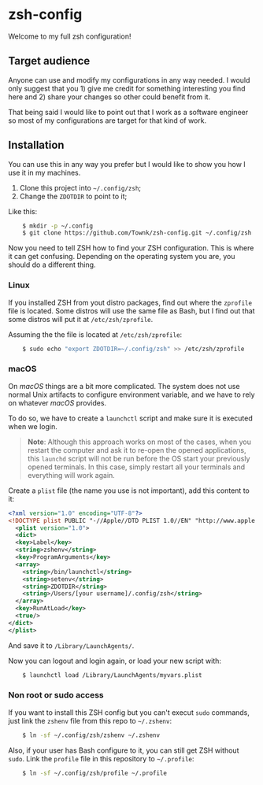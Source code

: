# zsh-config

Welcome to my full zsh configuration!

## Target audience

Anyone can use and modify my configurations in any way needed. I would only
suggest that you 1) give me credit for something interesting you find here and
2) share your changes so other could benefit from it.

That being said I would like to point out that I work as a software engineer so
most of my configurations are target for that kind of work.

## Installation

You can use this in any way you prefer but I would like to show you how I use
it in my machines.

1. Clone this project into `~/.config/zsh`;
2. Change the `ZDOTDIR` to point to it;

Like this:

```sh
    $ mkdir -p ~/.config
    $ git clone https://github.com/Townk/zsh-config.git ~/.config/zsh
```

Now you need to tell ZSH how to find your ZSH configuration. This is where it
can get confusing. Depending on the operating system you are, you should do a
different thing.

### Linux

If you installed ZSH from yout distro packages, find out where the `zprofile`
file is located. Some distros will use the same file as Bash, but I find out
that some distros will put it at `/etc/zsh/zprofile`.

Assuming the the file is located at `/etc/zsh/zprofile`:

``` sh
    $ sudo echo "export ZDOTDIR=~/.config/zsh" >> /etc/zsh/zprofile
```

### macOS

On _macOS_ things are a bit more complicated. The system does not use normal
Unix artifacts to configure environment variable, and we have to rely on
whatever _macOS_ provides.

To do so, we have to create a `launchctl` script and make sure it is executed when
we login.

> **Note**: Although this approach works on most of the cases, when you restart
> the computer and ask it to re-open the opened applications, this `launchd`
> script will not be run before the OS start your previously opened terminals.
> In this case, simply restart all your terminals and  everything will work 
> again.

Create a `plist` file (the name you use is not important), add this content to
it:

``` xml
<?xml version="1.0" encoding="UTF-8"?>
<!DOCTYPE plist PUBLIC "-//Apple//DTD PLIST 1.0//EN" "http://www.apple.com/DTDs/PropertyList-1.0.dtd">
  <plist version="1.0">
  <dict>
  <key>Label</key>
  <string>zshenv</string>
  <key>ProgramArguments</key>
  <array>
    <string>/bin/launchctl</string>
    <string>setenv</string>
    <string>ZDOTDIR</string>
    <string>/Users/[your username]/.config/zsh</string>
  </array>
  <key>RunAtLoad</key>
  <true/>
</dict>
</plist>
```

And save it to `/Library/LaunchAgents/`.

Now you can logout and login again, or load your new script with:

``` sh
    $ launchctl load /Library/LaunchAgents/myvars.plist
```

### Non root or sudo access

If you want to install this ZSH config but you can't execut `sudo` commands,
just link the `zshenv` file from this repo to `~/.zshenv`:

``` sh
    $ ln -sf ~/.config/zsh/zshenv ~/.zshenv
```

Also, if your user has Bash configure to it, you can still get ZSH
without `sudo`. Link the `profile` file in this repository to `~/.profile`:

``` sh
    $ ln -sf ~/.config/zsh/profile ~/.profile
```
